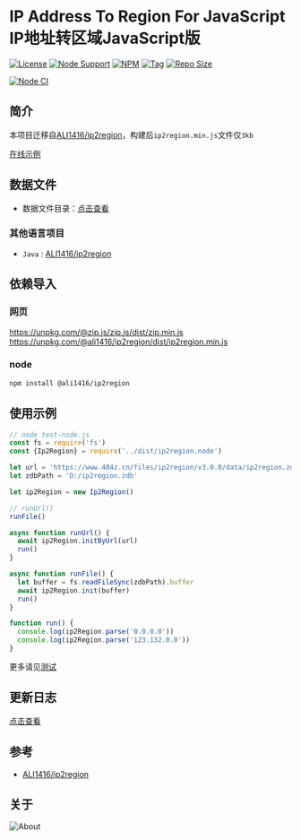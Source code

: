 # IP Address To Region For JavaScript IP地址转区域JavaScript版

[![License](https://img.shields.io/github/license/ALI1416/ip2region-js?label=License)](https://www.apache.org/licenses/LICENSE-2.0.txt)
[![Node Support](https://img.shields.io/badge/Node-14+-green)](https://nodejs.org/)
[![NPM](https://img.shields.io/npm/v/@ali1416/ip2region?label=NPM)](https://www.npmjs.com/package/@ali1416/ip2region)
[![Tag](https://img.shields.io/github/v/tag/ALI1416/ip2region-js?label=Tag)](https://github.com/ALI1416/ip2region-js/tags)
[![Repo Size](https://img.shields.io/github/repo-size/ALI1416/ip2region-js?label=Repo%20Size&color=success)](https://github.com/ALI1416/ip2region-js/archive/refs/heads/master.zip)

[![Node CI](https://github.com/ALI1416/ip2region-js/actions/workflows/ci.yml/badge.svg)](https://github.com/ALI1416/ip2region-js/actions/workflows/ci.yml)

## 简介

本项目迁移自[ALI1416/ip2region](https://github.com/ALI1416/ip2region)，构建后`ip2region.min.js`文件仅`3kb`

[在线示例](https://www.404z.cn/demo/ip2region.html)

## 数据文件

- 数据文件目录：[点击查看](https://github.com/ALI1416/ip2region/tree/master/data)

### 其他语言项目

- `Java` : [ALI1416/ip2region](https://github.com/ALI1416/ip2region)

## 依赖导入

### 网页

<https://unpkg.com/@zip.js/zip.js/dist/zip.min.js>
<https://unpkg.com/@ali1416/ip2region/dist/ip2region.min.js>

### node

```sh
npm install @ali1416/ip2region
```

## 使用示例

```js
// node test-node.js
const fs = require('fs')
const {Ip2Region} = require('../dist/ip2region.node')

let url = 'https://www.404z.cn/files/ip2region/v3.0.0/data/ip2region.zdb'
let zdbPath = 'D:/ip2region.zdb'

let ip2Region = new Ip2Region()

// runUrl()
runFile()

async function runUrl() {
  await ip2Region.initByUrl(url)
  run()
}

async function runFile() {
  let buffer = fs.readFileSync(zdbPath).buffer
  await ip2Region.init(buffer)
  run()
}

function run() {
  console.log(ip2Region.parse('0.0.0.0'))
  console.log(ip2Region.parse('123.132.0.0'))
}
```

更多请见[测试](./test)

## 更新日志

[点击查看](./CHANGELOG.md)

## 参考

- [ALI1416/ip2region](https://github.com/ALI1416/ip2region)

## 关于

<picture>
  <source media="(prefers-color-scheme: dark)" srcset="https://www.404z.cn/images/about.dark.svg">
  <img alt="About" src="https://www.404z.cn/images/about.light.svg">
</picture>
